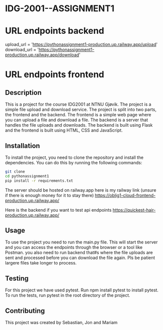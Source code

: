 # IDG-2001--ASSIGNMENT1

# URL endpoints backend

upload_url = 'https://pythonassignment1-production.up.railway.app/upload'
download_url = 'https://pythonassignment1-production.up.railway.app/download'

# URL endpoints frontend

## Description

This is a project for the course IDG2001 at NTNU Gjøvik. The project is a simple file upload and download service. The project is split into two parts, the frontend and the backend. The frontend is a simple web page where you can upload a file and download a file. The backend is a server that handles the file uploads and downloads. The backend is built using Flask and the frontend is built using HTML, CSS and JavaScript.

## Installation

To install the project, you need to clone the repository and install the dependencies. You can do this by running the following commands:

```bash
git clone
cd pythonassignment1
pip install -r requirements.txt
```

The server should be hosted on railway.app here is my railway link (unsure if there is enough money for it to stay there) https://oblig1-cloud-frontend-production.up.railway.app/

Here is the backend if you want to test api endpoints https://quickest-hair-production.up.railway.app/

## Usage

To use the project you need to run the main.py file. This will start the server and you can access the endpoints through the browser or a tool like Postman. you also need to run backend that#s where the file uploads are sent and processed before you can download the file again. Pls be patient largere files take longer to process.

## Testing

For this project we have used pytest. Run npm install pytest to install pytest. To run the tests, run pytest in the root directory of the project.

## Contributing

This project was created by Sebastian, Jon and Mariam

